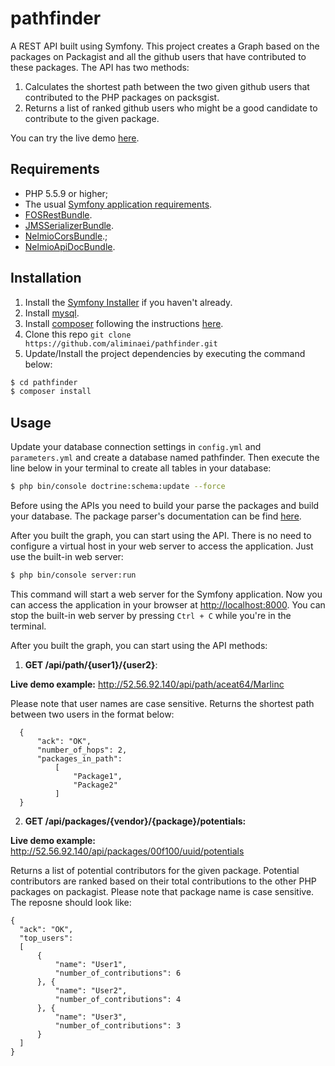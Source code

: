pathfinder
===========

A REST API built using Symfony. This project creates a Graph based on the packages on Packagist and all the github users that have contributed to these packages.
The API has two methods:
1. Calculates the shortest path between the two given github users that contributed to the PHP packages on packsgist.
2. Returns a list of ranked github users who might be a good candidate to contribute to the given package.

You can try the live demo [here](http://52.56.92.140/).

Requirements
------------

  * PHP 5.5.9 or higher;
  * The usual [Symfony application requirements](http://symfony.com/doc/current/reference/requirements.html).
  * [FOSRestBundle](https://github.com/FriendsOfSymfony/FOSRestBundle).
  * [JMSSerializerBundle](https://github.com/schmittjoh/JMSSerializerBundle).
  * [NelmioCorsBundle](https://github.com/nelmio/NelmioCorsBundle).;
  * [NelmioApiDocBundle](https://github.com/nelmio/NelmioApiDocBundle).

Installation
------------

1. Install the [Symfony Installer](https://github.com/symfony/symfony-installer) if you haven't already.
2. Install [mysql](https://www.mysql.com/).
3. Install [composer](http://getcomposer.org/) following the instructions [here](http://getcomposer.org/).
4. Clone this repo `git clone https://github.com/aliminaei/pathfinder.git`
5. Update/Install the project dependencies by executing the command below:
```bash
$ cd pathfinder
$ composer install
```

Usage
-----
Update your database connection settings in `config.yml` and `parameters.yml` and create a database named pathfinder.
Then execute the line below in your terminal to create all tables in your database:

```bash
$ php bin/console doctrine:schema:update --force
```


Before using the APIs you need to build your parse the packages and build your database.
The package parser's documentation can be find [here](https://github.com/aliminaei/pathfinder/tree/master/package_parser).

After you built the graph, you can start using the API.
There is no need to configure a virtual host in your web server to access the application.
Just use the built-in web server:

```bash
$ php bin/console server:run
```

This command will start a web server for the Symfony application. Now you can
access the application in your browser at <http://localhost:8000>. You can
stop the built-in web server by pressing `Ctrl + C` while you're in the
terminal.

After you built the graph, you can start using the API methods:

1. <b>GET /api/path/{user1}/{user2}</b>: 
  
  <b>Live demo example:</b> http://52.56.92.140/api/path/aceat64/Marlinc

  Please note that user names are case sensitive.
  Returns the shortest path between two users in the format below:
  ```
    {
        "ack": "OK",
        "number_of_hops": 2,
        "packages_in_path": 
            [
                "Package1",
                "Package2"
            ]
    }
  ```

2. <b>GET /api/packages/{vendor}/{package}/potentials:</b>
  
  <b>Live demo example:</b> http://52.56.92.140/api/packages/00f100/uuid/potentials

  Returns a list of potential contributors for the given package. Potential contributors are ranked based on their total contributions to the other PHP packages on packagist.
  Please note that package name is case sensitive.
  The reposne should look like: 
  ```
  {
    "ack": "OK",
    "top_users": 
    [
        {
            "name": "User1",
            "number_of_contributions": 6
        }, {
            "name": "User2",
            "number_of_contributions": 4
        }, {
            "name": "User3",
            "number_of_contributions": 3
        }
    ]
  }
  ```


